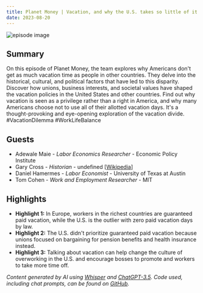 ```yaml
---
title: Planet Money | Vacation, and why the U.S. takes so little of it
date: 2023-08-20
---
```


![episode image](https://media.npr.org/assets/img/2022/10/24/pm_new_tile_2022_sq-b4af5aab11c84cfae38eafa1db74a6da943d4e7f.jpg?s=1400&c=66&f=jpg)

## Summary

On this episode of Planet Money, the team explores why Americans don't get as much vacation time as people in other countries. They delve into the historical, cultural, and political factors that have led to this disparity. Discover how unions, business interests, and societal values have shaped the vacation policies in the United States and other countries. Find out why vacation is seen as a privilege rather than a right in America, and why many Americans choose not to use all of their allotted vacation days. It's a thought-provoking and eye-opening exploration of the vacation divide.  #VacationDilemma #WorkLifeBalance

## Guests

- Adewale Maie - _Labor Economics Researcher_ - Economic Policy Institute
- Gary Cross - _Historian_ - undefined [[Wikipedia](https://en.wikipedia.org/wiki/Torah)]
- Daniel Hamermes - _Labor Economist_ - University of Texas at Austin
- Tom Cohen - _Work and Employment Researcher_ - MIT

## Highlights

- **Highlight 1:** In Europe, workers in the richest countries are guaranteed paid vacation, while the U.S. is the outlier with zero paid vacation days by law.
- **Highlight 2:** The U.S. didn't prioritize guaranteed paid vacation because unions focused on bargaining for pension benefits and health insurance instead.
- **Highlight 3:** Talking about vacation can help change the culture of overworking in the U.S. and encourage bosses to promote and workers to take more time off.

_Content generated by AI using [Whisper](https://openai.com/research/whisper) and [ChatGPT-3.5](https://openai.com/blog/chatgpt). Code used, including chat prompts, can be found on [GitHub](https://github.com/dustinbrownman/podcast-parser/blob/main/app/functions.py)._
